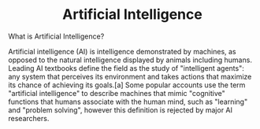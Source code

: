 <div align = "center">
<h1> Artificial Intelligence</h1>
</div>

What is Artificial Intelligence?

Artificial intelligence (AI) is intelligence demonstrated by machines, as opposed to the natural intelligence displayed by animals including humans. Leading AI textbooks define the field as the study of "intelligent agents": any system that perceives its environment and takes actions that maximize its chance of achieving its goals.[a] Some popular accounts use the term "artificial intelligence" to describe machines that mimic "cognitive" functions that humans associate with the human mind, such as "learning" and "problem solving", however this definition is rejected by major AI researchers.
